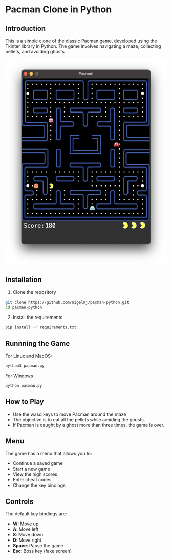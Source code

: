 # Pacman Clone in Python

## Introduction

This is a simple clone of the classic Pacman game, developed using the Tkinter library in Python. The game involves navigating a maze, collecting pellets, and avoiding ghosts.

![Pacman](images/pacman_screenshot.png)

## Installation

1. Clone the repository
```bash
git clone https://github.com/nigelmj/pacman-python.git
cd pacman-python
```

2. Install the requirements
```bash
pip install -r requirements.txt
```

## Runnning the Game

For Linux and MacOS:
```bash
python3 pacman.py
```
For Windows
```bash
python pacman.py
```

## How to Play

- Use the wasd keys to move Pacman around the maze
- The objective is to eat all the pellets while avoiding the ghosts.
- If Pacman is caught by a ghost more than three times, the game is over.

## Menu

The game has a menu that allows you to:
- Continue a saved game
- Start a new game
- View the high scores
- Enter cheat codes
- Change the key bindings

## Controls

The default key bindings are:
- **W**: Move up
- **A**: Move left
- **S**: Move down
- **D**: Move right
- **Space**: Pause the game
- **Esc**: Boss key (fake screen)